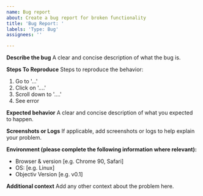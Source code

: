 ```yaml
---
name: Bug report
about: Create a bug report for broken functionality
title: 'Bug Report: '
labels: 'Type: Bug'
assignees: ''

---
```


**Describe the bug**
A clear and concise description of what the bug is.

**Steps To Reproduce**
Steps to reproduce the behavior:
1. Go to '...'
2. Click on '....'
3. Scroll down to '....'
4. See error

**Expected behavior**
A clear and concise description of what you expected to happen.

**Screenshots or Logs**
If applicable, add screenshots or logs to help explain your problem.

**Environment (please complete the following information where relevant):**
 - Browser & version [e.g. Chrome 90, Safari]
 - OS: [e.g. Linux]
 - Objectiv Version [e.g. v0.1]

**Additional context**
Add any other context about the problem here.
